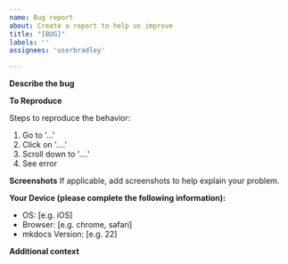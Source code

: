 ```yaml
---
name: Bug report
about: Create a report to help us improve
title: "[BUG]"
labels: ''
assignees: 'userbradley'

---
```


**Describe the bug**
<!-- Describe the bug or issue you has in as much detail as you can -->

**To Reproduce**

Steps to reproduce the behavior:
1. Go to '...'
2. Click on '....'
3. Scroll down to '....'
4. See error


**Screenshots**
If applicable, add screenshots to help explain your problem.

**Your Device (please complete the following information):**
- OS: [e.g. iOS]
- Browser: [e.g. chrome, safari]
- mkdocs Version: [e.g. 22]


**Additional context**
